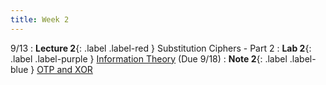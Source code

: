 ```yaml
---
title: Week 2
---
```


9/13
: **Lecture 2**{: .label .label-red } Substitution Ciphers - Part 2
: **Lab 2**{: .label .label-purple } [Information Theory](https://datahub.berkeley.edu/hub/user-redirect/git-pull?repo=https%3A%2F%2Fgithub.com%2FCodebreakingAtCal%2FCodebreakingLabs&urlpath=tree%2FCodebreakingLabs%2FLab2%2Flab02.ipynb&branch=master) (Due 9/18)
: **Note 2**{: .label .label-blue } [OTP and XOR](https://codebreakingatcal.org/assets/notes/note2.pdf)
